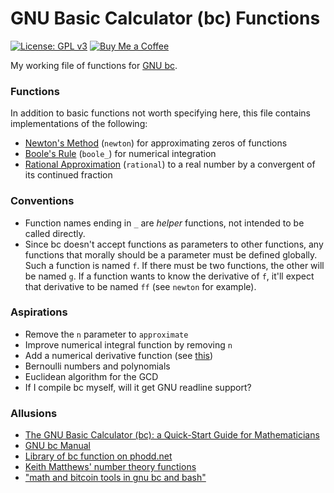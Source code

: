 # GNU Basic Calculator (bc) Functions

[![License: GPL v3](https://img.shields.io/badge/License-GPLv3-blue.svg)](https://www.gnu.org/licenses/gpl-3.0)
[![Buy Me a Coffee](https://img.shields.io/badge/Buy%20Me%20a-Coffee-orange)](https://www.buymeacoffee.com/mpierce)

My working file of functions for 
[GNU bc](https://www.gnu.org/software/bc/).

### Functions

In addition to basic functions not worth specifying here, 
this file contains implementations of the following:

  - [Newton's Method](https://en.wikipedia.org/wiki/Newton's_method)
    (`newton`)
    for approximating zeros of functions
  - [Boole's Rule](https://en.wikipedia.org/wiki/Boole's_rule)
    (`boole_`)
    for numerical integration
  - [Rational Approximation](https://en.wikipedia.org/wiki/Continued_fraction#Infinite_continued_fractions_and_convergents) 
    (`rational`)
    to a real number by a convergent of its continued fraction

### Conventions

  - Function names ending in `_` are *helper* functions,
    not intended to be called directly.
  - Since bc doesn't accept functions as parameters to other functions,
    any functions that morally should be a parameter must be defined globally.
    Such a function is named `f`. If there must be two functions,
    the other will be named `g`. If a function wants to know the derivative of `f`,
    it'll expect that derivative to be named `ff` (see `newton` for example).

### Aspirations

  - Remove the `n` parameter to `approximate`
  - Improve numerical integral function by removing `n`
  - Add a numerical derivative function (see [this](https://en.wikipedia.org/wiki/Five-point_stencil))
  - Bernoulli numbers and polynomials
  - Euclidean algorithm for the GCD
  - If I compile bc myself, will it get GNU readline support?

### Allusions

  - [The GNU Basic Calculator (bc): a Quick-Start Guide for Mathematicians](https://org.coloradomesa.edu/~mapierce2/bc)
  - [GNU bc Manual](https://www.gnu.org/software/bc/manual/html_mono/bc.html)
  - [Library of bc function on phodd.net](http://phodd.net/gnu-bc/)
  - [Keith Matthews' number theory functions](http://www.numbertheory.org/gnubc/gnubc.html)
  - ["math and bitcoin tools in gnu bc and bash"](https://github.com/fivepiece/btc-bash-ng)

